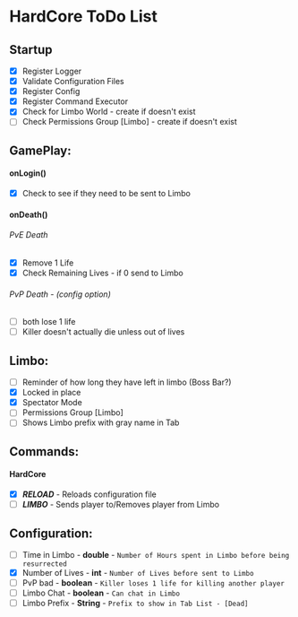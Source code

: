 # HardCore ToDo List

## Startup

- [x] Register Logger
- [x] Validate Configuration Files
- [x] Register Config
- [x] Register Command Executor
- [x] Check for Limbo World - create if doesn't exist
- [ ] Check Permissions Group [Limbo] - create if doesn't exist
	
## GamePlay:

#### onLogin()

- [x] Check to see if they need to be sent to Limbo

#### onDeath()

###### PvE Death

- [x] Remove 1 Life
- [x] Check Remaining Lives - if 0 send to Limbo

###### PvP Death - (config option) 

- [ ] both lose 1 life 
- [ ] Killer doesn't actually die unless out of lives
	
## Limbo:

- [ ] Reminder of how long they have left in limbo (Boss Bar?)
- [x] Locked in place
- [x] Spectator Mode
- [ ] Permissions Group [Limbo]
- [ ] Shows Limbo prefix with gray name in Tab

## Commands:

#### HardCore

- [x] ***RELOAD*** - Reloads configuration file
- [ ] ***LIMBO*** - Sends player to/Removes player from Limbo
		
## Configuration:

- [ ] Time in Limbo - **double** - `Number of Hours spent in Limbo before being resurrected`
- [x] Number of Lives - **int** - `Number of Lives before sent to Limbo`
- [ ] PvP bad - **boolean** - `Killer loses 1 life for killing another player`
- [ ] Limbo Chat - **boolean** - `Can chat in Limbo`
- [ ] Limbo Prefix - **String** - `Prefix to show in Tab List - [Dead]`
